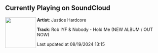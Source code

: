 ## Currently Playing on SoundCloud

[<img align="left" width="100" src="https://i1.sndcdn.com/artworks-9i1Qo2RzAmI2SBH3-tuqiMw-t500x500.jpg">](https://soundcloud.com/justicehardcore/rob-iyf-nobody-hold-me-new-album-out-now)

**Artist**: Justice Hardcore 

**Track**: Rob IYF & Nobody - Hold Me (NEW ALBUM / OUT NOW)

Last updated at 08/19/2024 13:15
